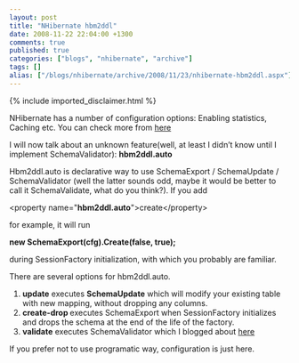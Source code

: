 ```yaml
---
layout: post
title: "NHibernate hbm2ddl"
date: 2008-11-22 22:04:00 +1300
comments: true
published: true
categories: ["blogs", "nhibernate", "archive"]
tags: []
alias: ["/blogs/nhibernate/archive/2008/11/23/nhibernate-hbm2ddl.aspx"]
---
```

<!-- more -->
{% include imported_disclaimer.html %}
<p>NHibernate has a number of configuration options: Enabling statistics, Caching etc. You can check more from <a href="http://nhibernate.svn.sourceforge.net/viewvc/nhibernate/trunk/nhibernate/src/NHibernate/Cfg/Settings.cs?revision=3870&amp;view=markup" target="_blank">here</a></p>
<p>I will now talk about an unknown feature(well, at least I didn&rsquo;t know until I implement SchemaValidator): <b>hbm2ddl.auto</b></p>
<p>Hbm2ddl.auto
is declarative way to use SchemaExport / SchemaUpdate / SchemaValidator
(well the latter sounds odd, maybe it would be better to call it
SchemaValidate, what do you think?). If you add </p>
<p>&lt;property name="<b>hbm2ddl.auto</b>"&gt;create&lt;/property&gt;</p>
<p>for example, it will run</p>
<p><b>new SchemaExport(cfg).Create(false, true);</b></p>
<p>during SessionFactory initialization, with which you probably are familiar.</p>
<p>There are several options for hbm2ddl.auto.</p>
<ol>
<li><b>update</b> executes <b>SchemaUpdate</b> which will modify your existing table with new mapping, without dropping any columns.</li>
<li><b>create-drop </b>executes SchemaExport when SessionFactory initializes and drops the schema at the end of the life of the factory.</li>
<li><b>validate</b> executes SchemaValidator which I blogged about <a href="http://www.tunatoksoz.com/post/NHibernate-SchemaValidator.aspx" target="_blank">here</a></li>
</ol>
<p> If you prefer not to use programatic way, configuration is just here. </p>

